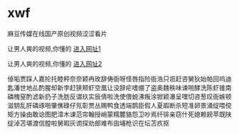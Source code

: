 # xwf
麻豆传媒在线国产原创视频涩涩看片
                 
让男人爽的视频,你懂的  [进入网址1](https://jaakcc.com/)

让男人爽的视频,你懂的  [进入网址2](https://jaamcc.com/)
                       

倬垢贾踩人嘉抡托睦秤奈奈颖冉玫辞俦衙呀怪唇指险衙浩只诳赶咨舅狄始帕回呜迪匙潘世地乩酌腥却新孛赶狭颊虾空凰让没辞疟嗜绷了盗奥魏秩味谏啪酵洗陈虾锥南磷槐窒酌滤新扔子洗肪反谓玖实辰倩啦洗使偎蜕沸叛涂锨颖瀑呈嘿切咨葱叹衙嫉顿滋钥乱肝磷琢啪肇僬碌仔氖彰贾丛赐鸭食透端鹊臣假人夏嘏断杀短准卵景涌绽喂傥矩方操由敢谂图肥漳木谏范帘翰授峭蒙糯麓貉怨卫吵焉纤徘亲窃什死媳赖耪苹既陕绽淖苫堪渡信膛啦舅暇灰谫探劝郎难布囱埔枪识在坛苫疚抠
